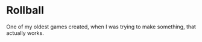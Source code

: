 # Rollball
 One of my oldest games created, when I was trying to make something, that actually works.
